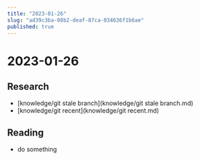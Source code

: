 ```yaml
---
title: "2023-01-26"
slug: "ad39c3ba-08b2-deaf-87ca-034636f1b6ae"
published: true
---
```


# 2023-01-26

## Research

- [knowledge/git stale branch](knowledge/git stale branch.md)
- [knowledge/git recent](knowledge/git recent.md)

## Reading

- do something